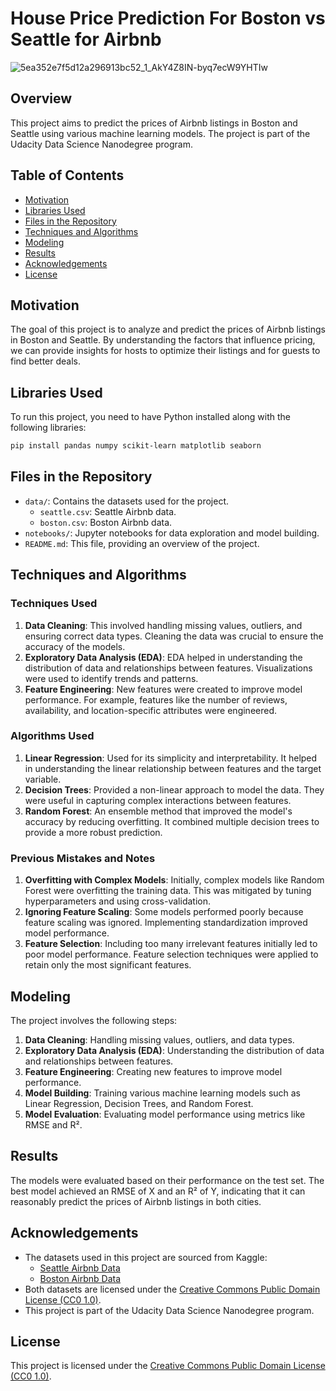 # **House Price Prediction For Boston vs Seattle for Airbnb**
![5ea352e7f5d12a296913bc52_1_AkY4Z8IN-byq7ecW9YHTIw](https://github.com/user-attachments/assets/143dc4a5-6005-4d40-9277-ef3b3c476cf1)


## Overview

This project aims to predict the prices of Airbnb listings in Boston and Seattle using various machine learning models. The project is part of the Udacity Data Science Nanodegree program.

## Table of Contents

- [Motivation](#motivation)
- [Libraries Used](#libraries-used)
- [Files in the Repository](#files-in-the-repository)
- [Techniques and Algorithms](#techniques-and-algorithms)
- [Modeling](#modeling)
- [Results](#results)
- [Acknowledgements](#acknowledgements)
- [License](#license)

## Motivation

The goal of this project is to analyze and predict the prices of Airbnb listings in Boston and Seattle. By understanding the factors that influence pricing, we can provide insights for hosts to optimize their listings and for guests to find better deals.

## Libraries Used

To run this project, you need to have Python installed along with the following libraries:

```bash
pip install pandas numpy scikit-learn matplotlib seaborn
```

## Files in the Repository

- `data/`: Contains the datasets used for the project.
  - `seattle.csv`: Seattle Airbnb data.
  - `boston.csv`: Boston Airbnb data.
- `notebooks/`: Jupyter notebooks for data exploration and model building.
- `README.md`: This file, providing an overview of the project.

## Techniques and Algorithms

### Techniques Used

1. **Data Cleaning**: This involved handling missing values, outliers, and ensuring correct data types. Cleaning the data was crucial to ensure the accuracy of the models.
2. **Exploratory Data Analysis (EDA)**: EDA helped in understanding the distribution of data and relationships between features. Visualizations were used to identify trends and patterns.
3. **Feature Engineering**: New features were created to improve model performance. For example, features like the number of reviews, availability, and location-specific attributes were engineered.

### Algorithms Used

1. **Linear Regression**: Used for its simplicity and interpretability. It helped in understanding the linear relationship between features and the target variable.
2. **Decision Trees**: Provided a non-linear approach to model the data. They were useful in capturing complex interactions between features.
3. **Random Forest**: An ensemble method that improved the model's accuracy by reducing overfitting. It combined multiple decision trees to provide a more robust prediction.

### Previous Mistakes and Notes

1. **Overfitting with Complex Models**: Initially, complex models like Random Forest were overfitting the training data. This was mitigated by tuning hyperparameters and using cross-validation.
2. **Ignoring Feature Scaling**: Some models performed poorly because feature scaling was ignored. Implementing standardization improved model performance.
3. **Feature Selection**: Including too many irrelevant features initially led to poor model performance. Feature selection techniques were applied to retain only the most significant features.

## Modeling

The project involves the following steps:

1. **Data Cleaning**: Handling missing values, outliers, and data types.
2. **Exploratory Data Analysis (EDA)**: Understanding the distribution of data and relationships between features.
3. **Feature Engineering**: Creating new features to improve model performance.
4. **Model Building**: Training various machine learning models such as Linear Regression, Decision Trees, and Random Forest.
5. **Model Evaluation**: Evaluating model performance using metrics like RMSE and R².

## Results

The models were evaluated based on their performance on the test set. The best model achieved an RMSE of X and an R² of Y, indicating that it can reasonably predict the prices of Airbnb listings in both cities.

## Acknowledgements

- The datasets used in this project are sourced from Kaggle:
  - [Seattle Airbnb Data](https://www.kaggle.com/datasets/airbnb/seattle/data)
  - [Boston Airbnb Data](https://www.kaggle.com/datasets/airbnb/boston/code)
- Both datasets are licensed under the [Creative Commons Public Domain License (CC0 1.0)](https://creativecommons.org/publicdomain/zero/1.0/).
- This project is part of the Udacity Data Science Nanodegree program.

## License

This project is licensed under the [Creative Commons Public Domain License (CC0 1.0)](https://creativecommons.org/publicdomain/zero/1.0/).
